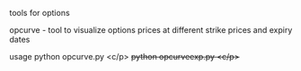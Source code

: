 tools for options

opcurve - tool to visualize options prices at different strike prices and expiry dates

usage
python opcurve.py <ticker> <expiry day> <expiry month> <expiry year> <min strike> <max strike> <c/p> <strike increment>
python opcurveexp.py <ticker> <start day> <start month> <start year> <end day> <end month> <end year> <strike> <c/p> <DTE increment>
